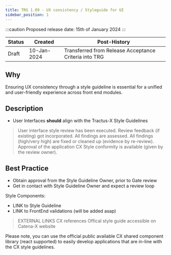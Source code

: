 ```yaml
---
title: TRG 1.09 - UX consistency / Styleguide for UI
sidebar_position: 1
---
```


:::caution
Proposed release date: 15th of January 2024
:::

| Status | Created     | Post-History                                          |
|--------|-------------|-------------------------------------------------------|
| Draft  | 10-Jan-2024 | Transferred from Release Acceptance Criteria into TRG |

## Why

Ensuring UX consistency through a style guideline is essential for a unified and user-friendly experience across front end modules.

## Description

- User Interfaces **should** align with the Tractus-X Style Guidelines

> User interface style review has been executed.
> Review feedback (if existing) got incorporated.
> All findings are assessed.
> All findings (high/very high) are fixed or cleaned up (evidence by re-review).
> Approval of the application CX Style conformity is available (given by the review owner).

## Best Practice

- Obtain approval from the Style Guideline Owner, prior to Gate review
- Get in contact with Style Guideline Owner and expect a review loop

Style Components:

- LINK to Style Guideline
- LINK to FrontEnd validations (will be added asap)

> EXTERNAL LINKS
> CX references
> Offical style guide accessible on Catena-X website

Please note, you can use the official public available CX shared component library (react supported) to easily develop applications that are in-line with the CX style guidelines.
